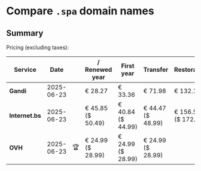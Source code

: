 # Compare `.spa` domain names

## Summary

Pricing (excluding taxes):

| Service | Date |  | / Renewed year | First year | Transfer | Restoration |
|--|--|--|--|--|--|--|
| **Gandi** | 2025-06-23 |  | € 28.27 | € 33.36 | € 71.98 | € 132.16 |
| **Internet.bs** | 2025-06-23 |  | € 45.85<br>($ 50.49) | € 40.84<br>($ 44.99) | € 44.47<br>($ 48.99) | € 156.59<br>($ 172.55) |
| **OVH** | 2025-06-23 | 🏆 | € 24.99<br>($ 28.99) | € 24.99<br>($ 28.99) | € 24.99<br>($ 28.99) |  |
